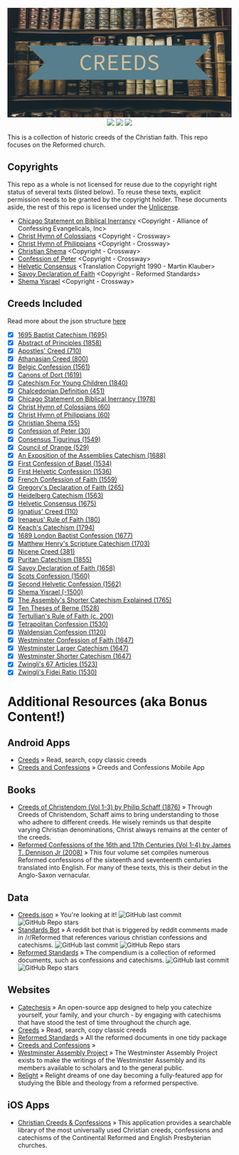 <p align="center">
  <img src="./metadata/feature_graphic.png">
  <a href="https://github.com/NonlinearFruit/Creeds.json/tree/master/creeds"><img src="https://img.shields.io/badge/documents-43-blue"></a>
  <a href="https://github.com/NonlinearFruit/Creeds.json/actions/workflows/DataValidation.yml"><img src="https://img.shields.io/github/actions/workflow/status/NonlinearFruit/Creeds.json/DataValidation.yml?label=tests&branch=master"></a>
  <a href="https://github.com/NonlinearFruit/Creeds.json/tree/master/tests"><img src="https://img.shields.io/badge/test%20count-24385-yellowgreen"></a>
</p>

This is a collection of historic creeds of the Christian faith. This repo focuses on the Reformed church.
## Copyrights

This repo as a whole is not licensed for reuse due to the copyright right status of several texts (listed below). To reuse these texts, explicit permission needs to be granted by the copyright holder. These documents aside, the rest of this repo is licensed under the [Unlicense](https://choosealicense.com/licenses/unlicense/).

 - [Chicago Statement on Biblical Inerrancy](creeds/chicago_statement_on_biblical_inerrancy.json) <Copyright - Alliance of Confessing Evangelicals, Inc>
 - [Christ Hymn of Colossians](creeds/christ_hymn_of_colossians.json) <Copyright - Crossway>
 - [Christ Hymn of Philippians](creeds/christ_hymn_of_philippians.json) <Copyright - Crossway>
 - [Christian Shema](creeds/christian_shema.json) <Copyright - Crossway>
 - [Confession of Peter](creeds/confession_of_peter.json) <Copyright - Crossway>
 - [Helvetic Consensus](creeds/helvetic_consensus.json) <Translation Copyright 1990 - Martin Klauber>
 - [Savoy Declaration of Faith](creeds/savoy_declaration.json) <Copyright - Reformed Standards>
 - [Shema Yisrael](creeds/shema_yisrael.json) <Copyright - Crossway>
## Creeds Included

Read more about the json structure [here](https://github.com/NonlinearFruit/Creeds.json/wiki/Json-Structure)

 - [x] [1695 Baptist Catechism (1695)](creeds/1695_baptist_catechism.json)
 - [x] [Abstract of Principles (1858)](creeds/abstract_of_principles.json)
 - [x] [Apostles' Creed (710)](creeds/apostles_creed.json)
 - [x] [Athanasian Creed (800)](creeds/athanasian_creed.json)
 - [x] [Belgic Confession (1561)](creeds/belgic_confession_of_faith.json)
 - [x] [Canons of Dort (1619)](creeds/canons_of_dort.json)
 - [x] [Catechism For Young Children (1840)](creeds/catechism_for_young_children.json)
 - [x] [Chalcedonian Definition (451)](creeds/chalcedonian_definition.json)
 - [x] [Chicago Statement on Biblical Inerrancy (1978)](creeds/chicago_statement_on_biblical_inerrancy.json)
 - [x] [Christ Hymn of Colossians (60)](creeds/christ_hymn_of_colossians.json)
 - [x] [Christ Hymn of Philippians (60)](creeds/christ_hymn_of_philippians.json)
 - [x] [Christian Shema (55)](creeds/christian_shema.json)
 - [x] [Confession of Peter (30)](creeds/confession_of_peter.json)
 - [x] [Consensus Tigurinus (1549)](creeds/consensus_tigurinus.json)
 - [x] [Council of Orange (529)](creeds/council_of_orange.json)
 - [x] [An Exposition of the Assemblies Catechism (1688)](creeds/exposition_of_the_assemblies_catechism.json)
 - [x] [First Confession of Basel (1534)](creeds/first_confession_of_basel.json)
 - [x] [First Helvetic Confession (1536)](creeds/first_helvetic_confession.json)
 - [x] [French Confession of Faith (1559)](creeds/french_confession_of_faith.json)
 - [x] [Gregory's Declaration of Faith (265)](creeds/gregorys_declaration_of_faith.json)
 - [x] [Heidelberg Catechism (1563)](creeds/heidelberg_catechism.json)
 - [x] [Helvetic Consensus (1675)](creeds/helvetic_consensus.json)
 - [x] [Ignatius' Creed (110)](creeds/ignatius_creed.json)
 - [x] [Irenaeus' Rule of Faith (180)](creeds/irenaeus_rule_of_faith.json)
 - [x] [Keach's Catechism (1794)](creeds/keachs_catechism.json)
 - [x] [1689 London Baptist Confession (1677)](creeds/london_baptist_1689.json)
 - [x] [Matthew Henry's Scripture Catechism (1703)](creeds/matthew_henrys_scripture_catechism.json)
 - [x] [Nicene Creed (381)](creeds/nicene_creed.json)
 - [x] [Puritan Catechism (1855)](creeds/puritan_catechism.json)
 - [x] [Savoy Declaration of Faith (1658)](creeds/savoy_declaration.json)
 - [x] [Scots Confession (1560)](creeds/scots_confession.json)
 - [x] [Second Helvetic Confession (1562)](creeds/second_helvetic_confession.json)
 - [x] [Shema Yisrael (-1500)](creeds/shema_yisrael.json)
 - [x] [The Assembly's Shorter Catechism Explained (1765)](creeds/shorter_catechism_explained.json)
 - [x] [Ten Theses of Berne (1528)](creeds/ten_theses_of_berne.json)
 - [x] [Tertullian's Rule of Faith (c. 200)](creeds/tertullians_rule_of_faith.json)
 - [x] [Tetrapolitan Confession (1530)](creeds/tetrapolitan_confession.json)
 - [x] [Waldensian Confession (1120)](creeds/waldensian_confession.json)
 - [x] [Westminster Confession of Faith (1647)](creeds/westminster_confession_of_faith.json)
 - [x] [Westminster Larger Catechism (1647)](creeds/westminster_larger_catechism.json)
 - [x] [Westminster Shorter Catechism (1647)](creeds/westminster_shorter_catechism.json)
 - [x] [Zwingli's 67 Articles (1523)](creeds/zwinglis_67_articles.json)
 - [x] [Zwingli's Fidei Ratio (1530)](creeds/zwinglis_fidei_ratio.json)
# Additional Resources (aka Bonus Content!)
## Android Apps
 - [Creeds](https://play.google.com/store/apps/details?id=com.nonlinearfruit.creeds) » Read, search, copy classic creeds
 - [Creeds and Confessions](https://play.google.com/store/apps/details?id=nz.co.conglomo.confessions) » Creeds and Confessions Mobile App
## Books
 - [Creeds of Christendom (Vol 1-3) by Philip Schaff (1876)](https://www.ccel.org/ccel/schaff/creeds1) » Through Creeds of Christendom, Schaff aims to bring understanding to those who adhere to different creeds. He wisely reminds us that despite varying Christian denominations, Christ always remains at the center of the creeds.
 - [Reformed Confessions of the 16th and 17th Centuries (Vol 1-4) by James T. Dennison Jr (2008)](https://www.heritagebooks.org/products/reformed-confessions-of-the-16th-and-17th-centuries-in-english-translation-volume-1-1523-1552-dennison-ed.html) » This four volume set compiles numerous Reformed confessions of the sixteenth and seventeenth centuries translated into English. For many of these texts, this is their debut in the Anglo-Saxon vernacular.
## Data
 - [Creeds.json](https://github.com/NonlinearFruit/Creeds.json) » You're looking at it! ![GitHub last commit](https://img.shields.io/github/last-commit/NonlinearFruit/Creeds.json.svg) ![GitHub Repo stars](https://img.shields.io/github/stars/NonlinearFruit/Creeds.json.svg)
 - [Standards Bot](https://github.com/Nokeo08/standardsbot) » A reddit bot that is triggered by reddit comments made in /r/Reformed that references various christian confessions and catechisms. ![GitHub last commit](https://img.shields.io/github/last-commit/Nokeo08/standardsbot.svg) ![GitHub Repo stars](https://img.shields.io/github/stars/Nokeo08/standardsbot.svg)
 - [Reformed Standards](https://github.com/reformed-standards/compendium) » The compendium is a collection of reformed documents, such as confessions and catechisms. ![GitHub last commit](https://img.shields.io/github/last-commit/reformed-standards/compendium.svg) ![GitHub Repo stars](https://img.shields.io/github/stars/reformed-standards/compendium.svg)
## Websites
 - [Catechesis](https://www.catechesis.app) » An open-source app designed to help you catechize yourself, your family, and your church - by engaging with catechisms that have stood the test of time throughout the church age.
 - [Creeds](https://nonlinearfruit.github.io/Creeds-Blazor/) » Read, search, copy classic creeds
 - [Reformed Standards](https://reformedstandards.com) » All the reformed documents in one tidy package
 - [Creeds and Confessions](https://confessions.azurewebsites.net) » 
 - [Westminster Assembly Project](https://westminsterassembly.org) » The Westminster Assembly Project exists to make the writings of the Westminster Assembly and its members available to scholars and to the general public.
 - [Relight](https://relight.app) » Relight dreams of one day becoming a fully-featured app for studying the Bible and theology from a reformed perspective.
## iOS Apps
 - [Christian Creeds & Confessions](https://apps.apple.com/us/app/christian-creeds-confessions/id359513722#?platform=iphone) » This application provides a searchable library of the most universally used Christian creeds, confessions and catechisms of the Continental Reformed and English Presbyterian churches.
